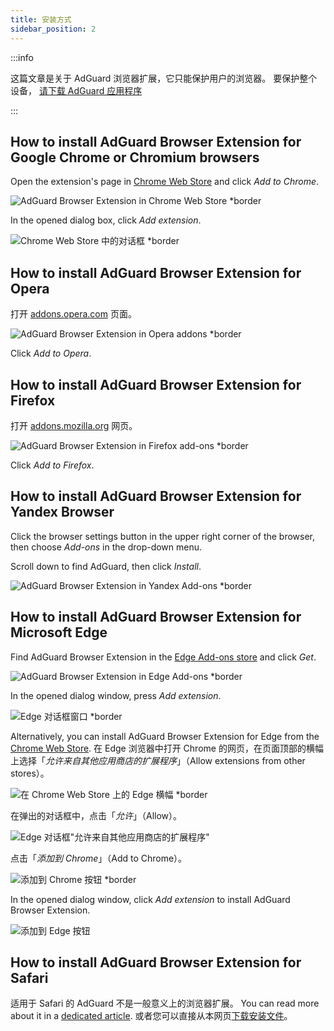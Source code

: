 ```yaml
---
title: 安装方式
sidebar_position: 2
---
```


:::info

这篇文章是关于 AdGuard 浏览器扩展，它只能保护用户的浏览器。 要保护整个设备， [请下载 AdGuard 应用程序](https://adguard.com/download.html?auto=true)

:::

## How to install AdGuard Browser Extension for Google Chrome or Chromium browsers

Open the extension's page in [Chrome Web Store](https://agrd.io/extension_chrome) and click *Add to Chrome*.

![AdGuard Browser Extension in Chrome Web Store *border](https://cdn.adtidy.org/content/Kb/ad_blocker/browser_extension/ad_blocker_browser_extension_chrome.png)

In the opened dialog box, click *Add extension*.

![Chrome Web Store 中的对话框 *border](https://cdn.adtidy.org/content/Kb/ad_blocker/browser_extension/ad_blocker_browser_extension_chrome1.png)

## How to install AdGuard Browser Extension for Opera

打开 [addons.opera.com](https://agrd.io/extension_opera) 页面。

![AdGuard Browser Extension in Opera addons *border](https://cdn.adtidy.org/content/Kb/ad_blocker/browser_extension/ad_blocker_browser_extension_opera.png)

Click *Add to Opera*.

## How to install AdGuard Browser Extension for Firefox

打开 [addons.mozilla.org](https://agrd.io/extension_firefox) 网页。

![AdGuard Browser Extension in Firefox add-ons *border](https://cdn.adtidy.org/content/Kb/ad_blocker/browser_extension/ad_blocker_browser_extension_firefox.png)

Click *Add to Firefox*.

## How to install AdGuard Browser Extension for Yandex Browser

Click the browser settings button in the upper right corner of the browser, then choose *Add-ons* in the drop-down menu.

Scroll down to find AdGuard, then click *Install*.

![AdGuard Browser Extension in Yandex Add-ons *border](https://cdn.adtidy.org/content/Kb/ad_blocker/browser_extension/ad_blocker_browser_extension_yandex.png)

## How to install AdGuard Browser Extension for Microsoft Edge

Find AdGuard Browser Extension in the [Edge Add-ons store](https://agrd.io/extension_edge) and click *Get*.

![AdGuard Browser Extension in Edge Add-ons *border](https://cdn.adtidy.org/content/Kb/ad_blocker/browser_extension/ad_blocker_browser_extension_edge.png)

In the opened dialog window, press *Add extension*.

![Edge 对话框窗口 *border](https://cdn.adtidy.org/content/Kb/ad_blocker/browser_extension/ad_blocker_browser_extension_edge1.png)

Alternatively, you can install AdGuard Browser Extension for Edge from the [Chrome Web Store](https://agrd.io/extension_chrome). 在 Edge 浏览器中打开 Chrome 的网页，在页面顶部的横幅上选择「*允许来自其他应用商店的扩展程序*」（Allow extensions from other stores）。

![在 Chrome Web Store 上的 Edge 横幅 *border](https://cdn.adtidy.org/content/Kb/ad_blocker/browser_extension/edge_banner.jpg)

在弹出的对话框中，点击「*允许*」（Allow）。

![Edge 对话框"允许来自其他应用商店的扩展程序"](https://cdn.adtidy.org/content/Kb/ad_blocker/browser_extension/allow_from_stores.jpg)

点击「*添加到 Chrome*」（Add to Chrome）。

![添加到 Chrome 按钮 *border](https://cdn.adtidy.org/content/Kb/ad_blocker/browser_extension/add_to_chrome.jpg)

In the opened dialog window, click *Add extension* to install AdGuard Browser Extension.

![添加到 Edge 按钮](https://cdn.adtidy.org/content/Kb/ad_blocker/browser_extension/add_to_edge.jpg)

## How to install AdGuard Browser Extension for Safari

适用于 Safari 的 AdGuard 不是一般意义上的浏览器扩展。 You can read more about it in a [dedicated article](/adguard-for-safari/overview). 或者您可以直接从本网页[下载安装文件](https://agrd.io/safari_release)。
